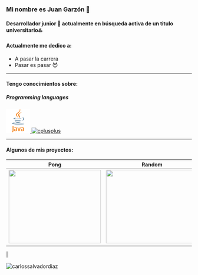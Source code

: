 ### Mi nombre es Juan Garzón 🤑
#### Desarrollador junior 😬 actualmente en **búsqueda activa** de un titulo universitario♨️




#### Actualmente me dedico a:


- A pasar la carrera
- Pasar es pasar 😈
___



#### Tengo conocimientos sobre:


##### Programming languages


<p align="left"> <a href="https://www.java.com/es/" target="_blank"> <img src="https://raw.githubusercontent.com/github/explore/5b3600551e122a3277c2c5368af2ad5725ffa9a1/topics/java/java.png" alt="java" width="65" height="65"/> <a href="https://cplusplus.com/" target="_blank"> <img src="https://avatars.githubusercontent.com/u/59276?s=200&v=4" alt="cplusplus" width="65" height="65"/> </a>
</p>


____

#### Algunos de mis proyectos:



| Pong  | Random  | Raices cuadradas  |
|---|---|---|
| <a href="https://github.com/Kittyjuanes/Programacion-avanzada-/blob/main/Pong.java" target="_blank"> <img src="https://upload.wikimedia.org/wikipedia/commons/thumb/f/f8/Pong.png/640px-Pong.png" width="250" height="200"/></a> |  <a href="https://github.com/Kittyjuanes/Programacion-avanzada-/blob/main/Random.cpp" target="_blank"> <img src="https://upload.wikimedia.org/wikipedia/commons/thumb/3/36/Two_red_dice_01.svg/1200px-Two_red_dice_01.svg.png" width="250" height="200"/></a> | <a href="https://github.com/Kittyjuanes/Programacion-avanzada-/blob/main/Raices_cuadradas.cpp" target="_blank"> <img src="https://www.aulafacil.com/uploads/cursos/734/editor/potenciasyraices_html_m7126545f.es.jpg" width="250" height="200"/></a>  |
|



<p><img align="center" src="https://github-readme-stats.vercel.app/api/top-langs?username=Kittyjuanes&show_icons=true&locale=en&layout=compact" alt="carlossalvadordiaz" /></p>

